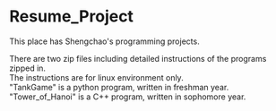 # Resume_Project
This place has Shengchao's programming projects.

There are two zip files including detailed instructions of the programs zipped in.<br/>
The instructions are for linux environment only.<br/>
"TankGame" is a python program, written in freshman year. <br/>
"Tower_of_Hanoi" is a C++ program, written in sophomore year.

